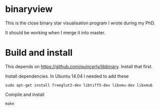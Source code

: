 # binaryview

This is the close binary star visualisation program I wrote during my PhD.

It should be working when I merge it into master.

# Build and install

This depends on <a href="https://github.com/quincerly/libbinary" target="_blank">https://github.com/quincerly/libbinary</a>. Install that first.

Install dependencies. In Ubuntu 14.04 I needed to add these

    sudo apt-get install freeglut3-dev libtiff5-dev libxmu-dev libxmu6

Compile and install

    make
